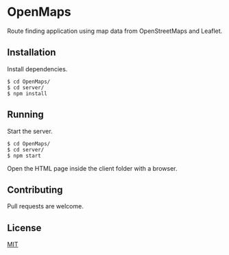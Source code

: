 # OpenMaps

Route finding application using map data from OpenStreetMaps and Leaflet.

## Installation

Install dependencies.
```
$ cd OpenMaps/
$ cd server/
$ npm install
```

## Running
Start the server.
```
$ cd OpenMaps/
$ cd server/
$ npm start 
```
Open the HTML page inside the client folder with a browser.

## Contributing
Pull requests are welcome.

## License
[MIT](https://choosealicense.com/licenses/mit/)
